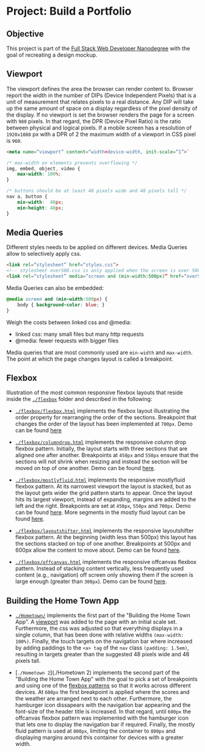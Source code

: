 # Project: Build a Portfolio
## Objective
This project is part of the [Full Stack Web Developer Nanodegree](https://de.udacity.com/course/full-stack-web-developer-nanodegree--nd004/) with the goal of recreating
a design mockup.

## <a href="viewport"></a>Viewport
The viewport defines the area the browser can render content to. Browser report the
width in the number of DIPs (Device Independent Pixels) that is a unit of measurement
that relates pixels to a real distance. Any DIP will take up the same amount of space
on a display regardless of the pixel density of the display. If no viewport is set the
browser renders the page for a screen with `980` pixels. In that regard, the
DPR (Device Pixel Ratio) is the ratio between physical and logical pixels.
If a mobile screen has a resolution of `1920x1080` px with a DPR of 2 the maximum
width of a viewport in CSS pixel is `960`.

```html
<meta name=“viewport” content=“width=device-width, init-scale=“1”>`
```

```css
/* max-width on elements prevents overflowing */
img, embed, object, video {
    max-width: 100%;
}
```

```css
/* buttons should be at least 48 pixels wide and 48 pixels tall */
nav a, button {
    min-width:  48px;
    min-height: 48px;
}
```

## Media Queries
Different styles needs to be applied on different devices. Media Queries allow
to selectively apply css.

```html
<link rel=“stylesheet” href=“styles.css”>
<!-- stylesheet over500.css is only applied when the screen is over 500 pixels -->
<link rel=“stylesheet” media=“screen and (min-width:500px)” href=“over500.css”>
```

Media Queries can also be embedded:

```css
@media screen and (min-width:500px) {
    body { background-color: blue; }
}
```

Weigh the costs between linked css and @media:
* linked css: many small files but many http requests
* @media: fewer requests with bigger files

Media queries that are most commonly used are `min-width` and `max-width`.
The point at which the page changes layout is called a breakpoint.

## <a name="flexbox"></a>Flexbox
Illustration of the most common responsive flexbox layouts that reside inside
the [`./flexbox`](./flexbox) folder and described in the following:
* [`./flexbox/flexbox.html`](./flexbox/flexbox.html) implements the flexbox layout illustrating the order property for rearranging the order of the sections.
Breakpoint that changes the order of the layout has been implemented at `700px`. Demo can be found [here](http://htmlpreview.github.io/?https://github.com/riasc/build-a-portfolio/blob/master/flexbox/flexbox.html)

* [`./flexbox/columndrop.html`](./flexbox/columndrop.html) implements the responsive
column drop flexbox pattern. Initially, the layout starts with three sections that are aligned one after another. Breakpoints at `450px` and `550px` ensure that the sections will not shrink when resizing and instead the section will be moved on top of one another.
Demo can be found [here](http://htmlpreview.github.io/?https://github.com/riasc/build-a-portfolio/blob/master/flexbox/columndrop.html).

* [`./flexbox/mostlyfluid.html`](./flexbox/mostlyfluid.html) implements the responsive
mostlyfluid flexbox pattern. At its narrowest viewport the layout is stacked, but as the
layout gets wider the grid pattern starts to appear. Once the layout hits its largest
viewport, instead of expanding, margins are added to the left and the right. Breakpoints are set at `450px`, `550px` and `700px`. Demo can be found [here](http://htmlpreview.github.io/?https://github.com/riasc/build-a-portfolio/blob/master/flexbox/mostlyfluid.html). More segments in the mostly fluid layout can be found [here](http://htmlpreview.github.io/?https://github.com/riasc/build-a-portfolio/blob/master/flexbox/pattern-mostly-fluid-quiz-blankcss.html).

* [`./flexbox/layoutshifter.html`](./flexbox/layoutshifter.html) implements the
responsive layoutshifter flexbox pattern. At the beginning (width less than 500px)
this layout has the sections stacked on top of one another. Breakpoints at 500px and
600px allow the content to move about. Demo can be found [here](http://htmlpreview.github.io/?https://github.com/riasc/build-a-portfolio/blob/master/flexbox/layoutshifter.html).

* [`./flexbox/offcanvas.html`](./flexbox/offcanvas.html) implements the responsive offcanvas flexbox pattern. Instead of stacking content vertically, less frequently
used content (e.g., navigation) off screen only showing them if the screen is large
enough (greater than `300px`). Demo can be found [here](http://htmlpreview.github.io/?https://github.com/riasc/build-a-portfolio/blob/master/flexbox/offcanvas.html).

## Building the Home Town App
* [`./Hometown/`](./Hometown) implements the first part of the "Building the Home Town App".
A [viewport](#viewport) was added to the page with an initial scale set. Furthermore,
the css was adjusted so that everything displays in a single column, that has been done
with relative widths `(max-width: 100%)`. Finally, the touch targets on the navigation bar where increased by adding paddings to the `<a> tag` of the `nav` class `(padding: 1.5em)`,
resulting in targets greater than the suggested 48 pixels wide and 48 pixels tall.

* [`./Hometown 2`](./Hometown 2) implements the second part of the "Building the Home Town App" with the goal to pick a set of breakpoints and using one of the [flexbox patterns](#flexbox) so that it works across different devices. At `600px` the first breakpoint is applied where the scores and the weather are arranged next to each other. Furthermore, the
hamburger icon dissapears with the navigation bar appearing and the font-size of the header title is increased. In that regard, until `600px` the offcanvas flexbox pattern was implemented with the hamburger icon that lets one to display the navigation bar if required. Finally, the mostly fluid pattern is used at `800px`, limiting the container to `800px` and displaying margins around this container for devices with a greater width.
